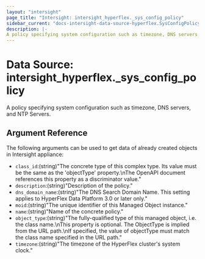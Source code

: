 ```yaml
---
layout: "intersight"
page_title: "Intersight: intersight_hyperflex._sys_config_policy"
sidebar_current: "docs-intersight-data-source-hyperflex.SysConfigPolicy"
description: |-
A policy specifying system configuration such as timezone, DNS servers, and NTP Servers.
---
```


# Data Source: intersight_hyperflex._sys_config_policy
A policy specifying system configuration such as timezone, DNS servers, and NTP Servers.
## Argument Reference
The following arguments can be used to get data of already created objects in Intersight appliance:
* `class_id`:(string)"The concrete type of this complex type. Its value must be the same as the 'objectType' property.\nThe OpenAPI document references this property as a discriminator value."
* `description`:(string)"Description of the policy."
* `dns_domain_name`:(string)"The DNS Search Domain Name. This setting applies to HyperFlex Data Platform 3.0 or later only."
* `moid`:(string)"The unique identifier of this Managed Object instance."
* `name`:(string)"Name of the concrete policy."
* `object_type`:(string)"The fully-qualified type of this managed object, i.e. the class name.\nThis property is optional. The ObjectType is implied from the URL path.\nIf specified, the value of objectType must match the class name specified in the URL path."
* `timezone`:(string)"The timezone of the HyperFlex cluster's system clock."
